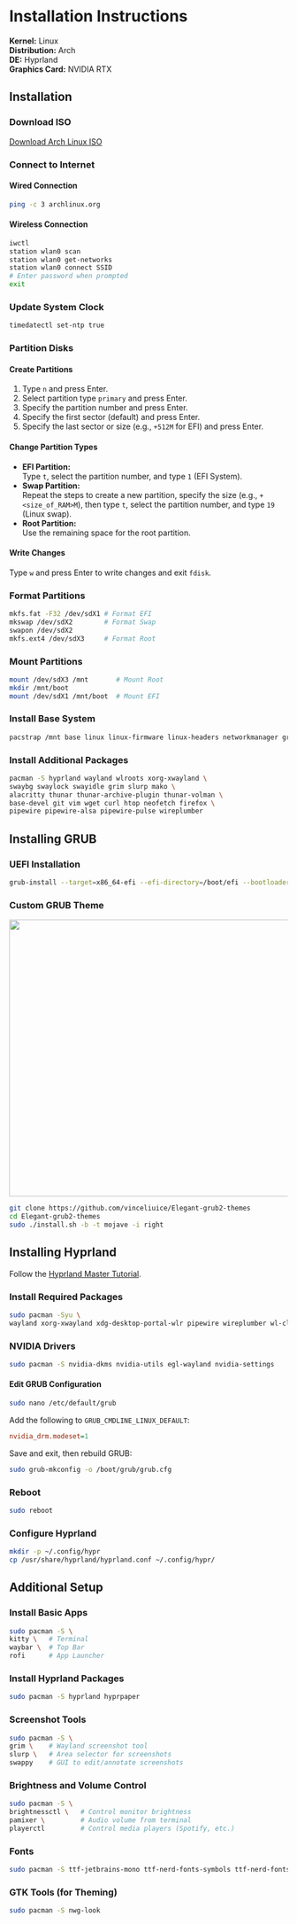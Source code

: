 # Installation Instructions

**Kernel:** Linux  
**Distribution:** Arch  
**DE:** Hyprland  
**Graphics Card:** NVIDIA RTX  

## Installation

### Download ISO

[Download Arch Linux ISO](https://archlinux.org/download/)

### Connect to Internet

#### Wired Connection

```bash
ping -c 3 archlinux.org
```

#### Wireless Connection

```bash
iwctl
station wlan0 scan
station wlan0 get-networks
station wlan0 connect SSID
# Enter password when prompted
exit
```

### Update System Clock

```bash
timedatectl set-ntp true
```

### Partition Disks

#### Create Partitions

1. Type `n` and press Enter.
2. Select partition type `primary` and press Enter.
3. Specify the partition number and press Enter.
4. Specify the first sector (default) and press Enter.
5. Specify the last sector or size (e.g., `+512M` for EFI) and press Enter.

#### Change Partition Types

- **EFI Partition:**  
    Type `t`, select the partition number, and type `1` (EFI System).  
- **Swap Partition:**  
    Repeat the steps to create a new partition, specify the size (e.g., `+<size_of_RAM>M`), then type `t`, select the partition number, and type `19` (Linux swap).  
- **Root Partition:**  
    Use the remaining space for the root partition.

#### Write Changes

Type `w` and press Enter to write changes and exit `fdisk`.

### Format Partitions

```bash
mkfs.fat -F32 /dev/sdX1 # Format EFI
mkswap /dev/sdX2        # Format Swap
swapon /dev/sdX2
mkfs.ext4 /dev/sdX3     # Format Root
```

### Mount Partitions

```bash
mount /dev/sdX3 /mnt       # Mount Root
mkdir /mnt/boot
mount /dev/sdX1 /mnt/boot  # Mount EFI
```

### Install Base System

```bash
pacstrap /mnt base linux linux-firmware linux-headers networkmanager grub efibootmgr sudo base-devel
```

### Install Additional Packages

```bash
pacman -S hyprland wayland wlroots xorg-xwayland \
swaybg swaylock swayidle grim slurp mako \
alacritty thunar thunar-archive-plugin thunar-volman \
base-devel git vim wget curl htop neofetch firefox \
pipewire pipewire-alsa pipewire-pulse wireplumber
```

## Installing GRUB

### UEFI Installation

```bash
grub-install --target=x86_64-efi --efi-directory=/boot/efi --bootloader-id=GRUB
```

### Custom GRUB Theme

<img src="https://raw.githubusercontent.com/vinceliuice/Elegant-grub2-themes/refs/heads/main/preview-02.jpg"
     width="840" height="500"
     style="object-fit: none; object-position: -1020px -1100px;">

```bash
git clone https://github.com/vinceliuice/Elegant-grub2-themes
cd Elegant-grub2-themes
sudo ./install.sh -b -t mojave -i right
```

## Installing Hyprland

Follow the [Hyprland Master Tutorial](https://wiki.hyprland.org/Getting-Started/Master-Tutorial/).

### Install Required Packages

```bash
sudo pacman -Syu \
wayland xorg-xwayland xdg-desktop-portal-wlr pipewire wireplumber wl-clipboard wlroots
```

### NVIDIA Drivers

```bash
sudo pacman -S nvidia-dkms nvidia-utils egl-wayland nvidia-settings
```

#### Edit GRUB Configuration

```bash
sudo nano /etc/default/grub
```

Add the following to `GRUB_CMDLINE_LINUX_DEFAULT`:

```ini
nvidia_drm.modeset=1
```

Save and exit, then rebuild GRUB:

```bash
sudo grub-mkconfig -o /boot/grub/grub.cfg
```

### Reboot

```bash
sudo reboot
```

### Configure Hyprland

```bash
mkdir -p ~/.config/hypr
cp /usr/share/hyprland/hyprland.conf ~/.config/hypr/
```

## Additional Setup

### Install Basic Apps

```bash
sudo pacman -S \
kitty \   # Terminal
waybar \  # Top Bar
rofi      # App Launcher
```

### Install Hyprland Packages

```bash
sudo pacman -S hyprland hyprpaper
```

### Screenshot Tools

```bash
sudo pacman -S \
grim \    # Wayland screenshot tool
slurp \   # Area selector for screenshots
swappy    # GUI to edit/annotate screenshots
```

### Brightness and Volume Control

```bash
sudo pacman -S \
brightnessctl \   # Control monitor brightness
pamixer \         # Audio volume from terminal
playerctl         # Control media players (Spotify, etc.)
```

### Fonts

```bash
sudo pacman -S ttf-jetbrains-mono ttf-nerd-fonts-symbols ttf-nerd-fonts-symbols-common
```

### GTK Tools (for Theming)

```bash
sudo pacman -S nwg-look
```
